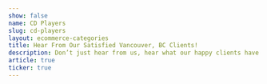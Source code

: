 ```yaml
---
show: false
name: CD Players
slug: cd-players
layout: ecommerce-categories
title: Hear From Our Satisfied Vancouver, BC Clients!
description: Don’t just hear from us, hear what our happy clients have to say - from home entertainment systems in Vancouver, BC to commercial AV in White Rock, BC and more!
article: true
ticker: true
---
```

